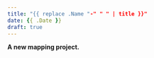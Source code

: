 ```yaml
---
title: "{{ replace .Name "-" " " | title }}"
date: {{ .Date }}
draft: true
---
```


**A new mapping project.**